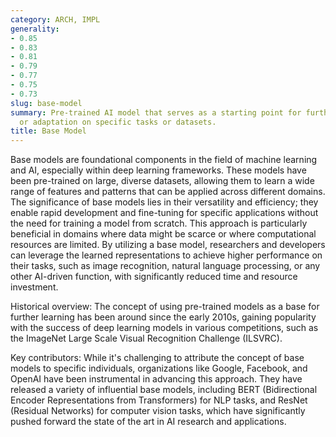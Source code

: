 ```yaml
---
category: ARCH, IMPL
generality:
- 0.85
- 0.83
- 0.81
- 0.79
- 0.77
- 0.75
- 0.73
slug: base-model
summary: Pre-trained AI model that serves as a starting point for further training
  or adaptation on specific tasks or datasets.
title: Base Model
---
```


Base models are foundational components in the field of machine learning and AI, especially within deep learning frameworks. These models have been pre-trained on large, diverse datasets, allowing them to learn a wide range of features and patterns that can be applied across different domains. The significance of base models lies in their versatility and efficiency; they enable rapid development and fine-tuning for specific applications without the need for training a model from scratch. This approach is particularly beneficial in domains where data might be scarce or where computational resources are limited. By utilizing a base model, researchers and developers can leverage the learned representations to achieve higher performance on their tasks, such as image recognition, natural language processing, or any other AI-driven function, with significantly reduced time and resource investment.

Historical overview: The concept of using pre-trained models as a base for further learning has been around since the early 2010s, gaining popularity with the success of deep learning models in various competitions, such as the ImageNet Large Scale Visual Recognition Challenge (ILSVRC).

Key contributors: While it's challenging to attribute the concept of base models to specific individuals, organizations like Google, Facebook, and OpenAI have been instrumental in advancing this approach. They have released a variety of influential base models, including BERT (Bidirectional Encoder Representations from Transformers) for NLP tasks, and ResNet (Residual Networks) for computer vision tasks, which have significantly pushed forward the state of the art in AI research and applications.
